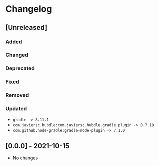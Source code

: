 # Changelog

## [Unreleased]

### Added

### Changed

### Deprecated

### Fixed

### Removed

### Updated

- `gradle -> 8.11.1`
- `com.javiersc.hubdle:com.javiersc.hubdle.gradle.plugin -> 0.7.18`
- `com.github.node-gradle:gradle-node-plugin -> 7.1.0`

## [0.0.0] - 2021-10-15

- No changes
